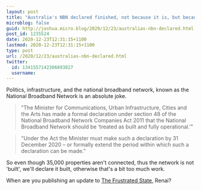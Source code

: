 ```yaml
---
layout: post
title: "Australia's NBN declared finished, not because it is, but because we need to say it's finished"
microblog: false
guid: http://joshua.micro.blog/2020/12/23/australias-nbn-declared.html
post_id: 1235524
date: 2020-12-23T12:31:15+1100
lastmod: 2020-12-23T12:31:15+1100
type: post
url: /2020/12/23/australias-nbn-declared.html
twitter:
  id: 1341557142306893827
  username: 
---
```

Politics, infrastructure, and the national broadband network, known as the National Broadband Network is an absolute joke.

> "The Minister for Communications, Urban Infrastructure, Cities and the Arts has made a formal declaration under section 48 of the National Broadband Network Companies Act 2011 that the National Broadband Network should be ‘treated as built and fully operational.’"

> "Under the Act the Minister must make such a declaration by 31 December 2020 – or formally extend the period within which such a declaration can be made."

So even though 35,000 properties aren't connected, thus the network is not 'built', we'll declare it built, otherwise that's a bit too much work.

When are you publishing an update to [The Frustrated State](https://www.amazon.com.au/Frustrated-State-terrible-deterring-Australia-ebook/dp/B07HP98RQ3), Renai?
